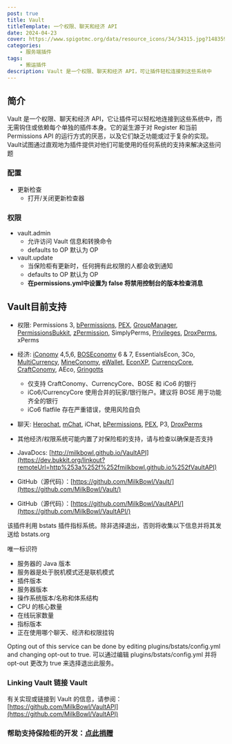 ```yaml
---
post: true
title: Vault
titleTemplate: 一个权限、聊天和经济 API
date: 2024-04-23
cover: https://www.spigotmc.org/data/resource_icons/34/34315.jpg?1483592228
categories:
    - 服务端插件
tags:
    - 搬运插件
description: Vault 是一个权限、聊天和经济 API，可让插件轻松连接到这些系统中
---
```


## 简介

Vault 是一个权限、聊天和经济 API，它让插件可以轻松地连接到这些系统中，而无需钩住或依赖每个单独的插件本身。它的诞生源于对 Register 和当前 Permissions API 的运行方式的厌恶，以及它们缺乏功能或过于复杂的实现。Vault试图通过直观地为插件提供对他们可能使用的任何系统的支持来解决这些问题

### 配置

- 更新检查
    - 打开/关闭更新检查器

### 权限

- vault.admin
    - 允许访问 Vault 信息和转换命令
    - defaults to OP 默认为 OP
- vault.update
    - 当保险柜有更新时，任何拥有此权限的人都会收到通知
    - defaults to OP 默认为 OP
    - **在permissions.yml中设置为 false 将禁用控制台的版本检查消息**

## Vault目前支持

- 权限: Permissions 3, [bPermissions](http://dev.bukkit.org/server-mods/bpermissions/), [PEX](http://dev.bukkit.org/server-mods/permissionsex), [GroupManager](http://dev.bukkit.org/server-mods/groupmanager), [PermissionsBukkit](http://dev.bukkit.org/server-mods/permbukkit), [zPermission](http://dev.bukkit.org/server-mods/zpermissions), SimplyPerms, [Privileges](http://dev.bukkit.org/server-mods/Privileges), [DroxPerms](http://dev.bukkit.org/server-mods/DroxPerms), xPerms
- 经济: [iConomy](http://dev.bukkit.org/server-mods/iconomy) 4,5,6, [BOSEconomy](http://dev.bukkit.org/server-mods/boseconomy) 6 & 7, EssentialsEcon, 3Co, [MultiCurrency](http://dev.bukkit.org/server-mods/multicurrency), [MineConomy](http://dev.bukkit.org/server-mods/mineconomy), [eWallet](http://dev.bukkit.org/server-mods/ewallet), [EconXP](http://dev.bukkit.org/server-mods/econxp/), [CurrencyCore](http://dev.bukkit.org/server-mods/currency/), [CraftConomy](http://dev.bukkit.org/server-mods/craftconomy/), AEco, [Gringotts](http://dev.bukkit.org/server-mods/gringotts/)
    - 仅支持 CraftConomy、CurrencyCore、BOSE 和 iCo6 的银行
    - iCo6/CurrencyCore 使用合并的玩家/银行账户。建议将 BOSE 用于功能齐全的银行
    - iCo6 flatfile 存在严重错误，使用风险自负
- 聊天: [Herochat](https://www.spigotmc.org/resources/herochat-multi-server-chat-channels-and-more-75-off.34305/), [mChat](http://dev.bukkit.org/server-mods/mchat), iChat, [bPermissions](http://dev.bukkit.org/server-mods/bpermissions/), [PEX](http://dev.bukkit.org/server-mods/permissionsex), P3, [DroxPerms](http://dev.bukkit.org/server-mods/DroxPerms)
- 其他经济/权限系统可能内置了对保险柜的支持，请与检查以确保是否支持

- JavaDocs: [http://milkbowl.github.io/VaultAPI](https://dev.bukkit.org/linkout?remoteUrl=http%253a%252f%252fmilkbowl.github.io%252fVaultAPI)
- GitHub（源代码）：[https://github.com/MilkBowl/Vault/](https://github.com/MilkBowl/Vault/)
- GitHub（源代码）：[https://github.com/MilkBowl/VaultAPI/](https://github.com/MilkBowl/VaultAPI/)

该插件利用 bstats 插件指标系统。除非选择退出，否则将收集以下信息并将其发送给 bstats.org

唯一标识符

- 服务器的 Java 版本
- 服务器是处于脱机模式还是联机模式
- 插件版本
- 服务器版本
- 操作系统版本/名称和体系结构
- CPU 的核心数量
- 在线玩家数量
- 指标版本
- 正在使用哪个聊天、经济和权限挂钩

Opting out of this service can be done by editing plugins/bstats/config.yml and changing opt-out to true.
可以通过编辑 plugins/bstats/config.yml 并将 opt-out 更改为 true 来选择退出此服务。

### Linking Vault 链接 Vault

有关实现或链接到 Vault 的信息，请参阅：[https://github.com/MilkBowl/VaultAPI](https://github.com/MilkBowl/VaultAPI)

### 帮助支持保险柜的开发：[点此捐赠](https://paypal.me/sleaker)
